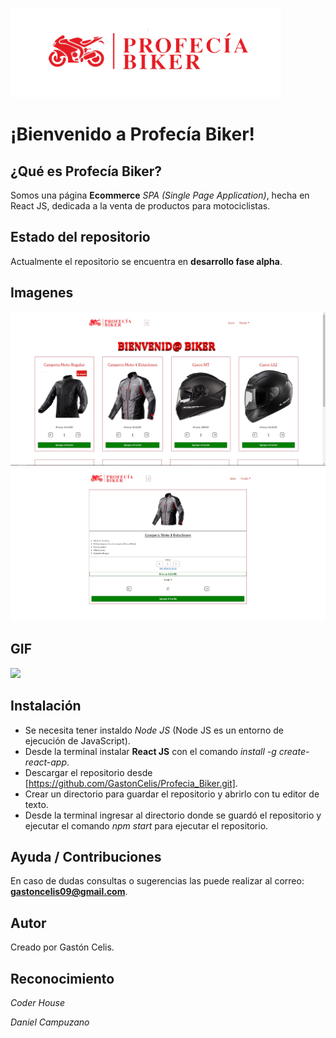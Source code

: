 <img src="src\assets\imagenes\logoprofeciabiker.png"></img>

# ¡Bienvenido a Profecía Biker!

## ¿Qué es Profecía Biker?
Somos una página **Ecommerce** *SPA (Single Page Application)*, hecha en React JS, dedicada a la venta de productos para motociclistas.

## Estado del repositorio
Actualmente el repositorio se encuentra en **desarrollo fase alpha**.

## Imagenes
<img src="src\assets\imagenes\capturaProfecia1.jpg"></img>
<img src="src\assets\imagenes\capturaProfecia2.jpg"></img>

## GIF
<img src="src\assets\videos\navegacionProfeciaBiker.gif"></img>

## Instalación
* Se necesita tener instaldo *Node JS* (Node JS es un entorno de ejecución de JavaScript).
* Desde la terminal instalar **React JS** con el comando *install -g create-react-app*.
* Descargar el repositorio desde [https://github.com/GastonCelis/Profecia_Biker.git].
* Crear un directorio para guardar el repositorio y abrirlo con tu editor de texto.
* Desde la terminal ingresar al directorio donde se guardó el repositorio y ejecutar el comando *npm start* para ejecutar el repositorio.

## Ayuda / Contribuciones
En caso de dudas consultas o sugerencias las puede realizar al correo: **gastoncelis09@gmail.com**.

## Autor
Creado por Gastón Celis.

## Reconocimiento
*Coder House*

*Daniel Campuzano*
